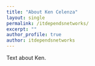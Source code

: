 ```yaml
---
title: "About Ken Celenza"
layout: single
permalink: /itdependsnetworks/
excerpt: ""
author_profile: true
author: itdependsnetworks
---
```

Text about Ken.
